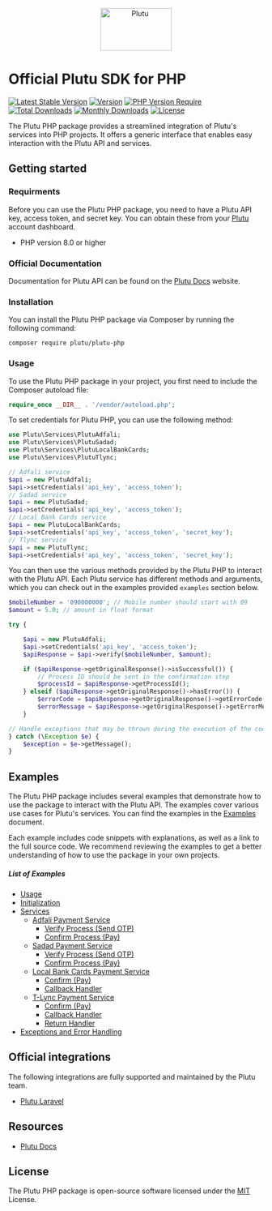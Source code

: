 <p align="center">
  <a href="https://plutu.ly" target="_blank">
    <img src="https://plutu.ly/wp-content/uploads/2022/03/plutu-logo.svg" alt="Plutu" width="140" height="84">
  </a>
</p>

# Official Plutu SDK for PHP

[![Latest Stable Version](https://poser.pugx.org/plutu/plutu-php/v/stable.svg)](https://packagist.org/packages/plutu/plutu-php)
[![Version](http://poser.pugx.org/plutu/plutu-php/version)](https://packagist.org/packages/plutu/plutu-php)
[![PHP Version Require](http://poser.pugx.org/plutu/plutu-php/require/php)](https://packagist.org/packages/plutu/plutu-php)
[![Total Downloads](https://poser.pugx.org/plutu/plutu-php/downloads.svg)](https://packagist.org/packages/plutu/plutu-php)
[![Monthly Downloads](https://poser.pugx.org/plutu/plutu-php/d/monthly)](https://packagist.org/packages/plutu/plutu-php)
[![License](https://poser.pugx.org/plutu/plutu-php/license)](https://packagist.org/packages/plutu/plutu-php)

The Plutu PHP package provides a streamlined integration of Plutu's services into PHP projects. It offers a generic interface that enables easy interaction with the Plutu API and services.

## Getting started

### Requirments

Before you can use the Plutu PHP package, you need to have a Plutu API key, access token, and secret key. You can obtain these from your [Plutu](https://plutu.ly) account dashboard.

- PHP version 8.0 or higher

### Official Documentation

Documentation for Plutu API can be found on the [Plutu Docs](https://docs.plutu.ly) website.

### Installation

You can install the Plutu PHP package via Composer by running the following command:

```
composer require plutu/plutu-php
```

### Usage

To use the Plutu PHP package in your project, you first need to include the Composer autoload file:


```php
require_once __DIR__ . '/vendor/autoload.php';

```
To set credentials for Plutu PHP, you can use the following method:

```php
use Plutu\Services\PlutuAdfali;
use Plutu\Services\PlutuSadad;
use Plutu\Services\PlutuLocalBankCards;
use Plutu\Services\PlutuTlync;

// Adfali service
$api = new PlutuAdfali;
$api->setCredentials('api_key', 'access_token');
// Sadad service
$api = new PlutuSadad;
$api->setCredentials('api_key', 'access_token');
// Local Bank Cards service
$api = new PlutuLocalBankCards;
$api->setCredentials('api_key', 'access_token', 'secret_key');
// Tlync service
$api = new PlutuTlync;
$api->setCredentials('api_key', 'access_token', 'secret_key');
```

You can then use the various methods provided by the Plutu PHP to interact with the Plutu API. Each Plutu service has different methods and arguments, which you can check out in the examples provided ```examples``` section below.


```php
$mobileNumber = '090000000'; // Mobile number should start with 09
$amount = 5.0; // amount in float format

try {

    $api = new PlutuAdfali;
    $api->setCredentials('api_key', 'access_token');
    $apiResponse = $api->verify($mobileNumber, $amount);

    if ($apiResponse->getOriginalResponse()->isSuccessful()) {
        // Process ID should be sent in the confirmation step
        $processId = $apiResponse->getProcessId();
    } elseif ($apiResponse->getOriginalResponse()->hasError()) {
        $errorCode = $apiResponse->getOriginalResponse()->getErrorCode();
        $errorMessage = $apiResponse->getOriginalResponse()->getErrorMessage();
    }

// Handle exceptions that may be thrown during the execution of the code
} catch (\Exception $e) {
    $exception = $e->getMessage();
}
```

## Examples

The Plutu PHP package includes several examples that demonstrate how to use the package to interact with the Plutu API. The examples cover various use cases for Plutu's services. You can find the examples in the [Examples](https://github.com/getplutu/plutu-php/blob/main/examples.md) document.

Each example includes code snippets with explanations, as well as a link to the full source code. We recommend reviewing the examples to get a better understanding of how to use the package in your own projects.

##### List of Examples

- [Usage](https://github.com/getplutu/plutu-php/blob/main/examples.md#usage)
- [Initialization](https://github.com/getplutu/plutu-php/blob/main/examples.md#initialization)
- [Services](https://github.com/getplutu/plutu-php/blob/main/examples.md#services)
    - [Adfali Payment Service](https://github.com/getplutu/plutu-php/blob/main/examples.md#adfali-payment-service)
        - [Verify Process (Send OTP)](https://github.com/getplutu/plutu-php/blob/main/examples.md#verify-process-send-otp)
        - [Confirm Process (Pay)](https://github.com/getplutu/plutu-php/blob/main/examples.md#confirm-process-pay)
    - [Sadad Payment Service](https://github.com/getplutu/plutu-php/blob/main/examples.md#sadad-payment-service)
        - [Verify Process (Send OTP)](https://github.com/getplutu/plutu-php/blob/main/examples.md#verify-process-send-otp-1)
        - [Confirm Process (Pay)](https://github.com/getplutu/plutu-php/blob/main/examples.md#confirm-process-pay-1)
    - [Local Bank Cards Payment Service](https://github.com/getplutu/plutu-php/blob/main/examples.md#local-bank-cards-payment-service)
        - [Confirm (Pay)](https://github.com/getplutu/plutu-php/blob/main/examples.md#confirm-pay)
        - [Callback Handler](https://github.com/getplutu/plutu-php/blob/main/examples.md#Callback-handler)
    - [T-Lync Payment Service](https://github.com/getplutu/plutu-php/blob/main/examples.md#t-lync-payment-service)
        - [Confirm (Pay)](https://github.com/getplutu/plutu-php/blob/main/examples.md#confirm-pay-1)
        - [Callback Handler](https://github.com/getplutu/plutu-php/blob/main/examples.md#callback-handler-1)
        - [Return Handler](https://github.com/getplutu/plutu-php/blob/main/examples.md#return-handler)
- [Exceptions and Error Handling](https://github.com/getplutu/plutu-php/blob/main/examples.md#exceptions-and-error-handling)

## Official integrations

The following integrations are fully supported and maintained by the Plutu team.

- [Plutu Laravel](https://github.com/getplutu/plutu-laravel)

## Resources

- [Plutu Docs](https://docs.plutu.ly)

## License

The Plutu PHP package is open-source software licensed under the [MIT](https://opensource.org/licenses/MIT) License.
